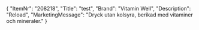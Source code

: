 {
  "ItemNr": "208218",
  "Title": "test",
  "Brand": "Vitamin Well",
  "Description": "Reload",
  "MarketingMessage": "Dryck utan kolsyra, berikad med vitaminer och mineraler."
}